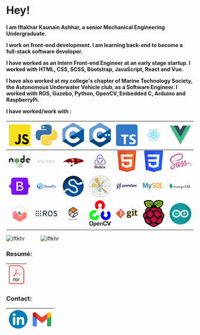 <h1>Hey!</h1>
<h4>
I am Iftakhar Kaunain Ashhar, a senior Mechanical Engineering Undergraduate.

I work on front-end development. I am learning back-end to become a full-stack software developer.

I have worked as an Intern Front-end Engineer at an early stage startup. I worked with HTML, CSS, SCSS, Bootstrap, JavaScript, React and Vue.

I have also worked at my college's chapter of Marine Technology Society, the Autonomous Underwater Vehicle club, as a Software Engineer. I worked with ROS, Gazebo, Python, OpenCV, Embedded C, Arduino and RaspberryPi.

I have worked/work with :

</h4>

|   <img src="./jsicon.svg" alt="JavaScript" title="JavaScript" width="70"/>    |      <img src="./pythonicon.svg" alt="Python" title="Python" width="70"/>      |   <img src="./cicon.svg" alt="C Programming" title="C Programming" width="70"/>   |           <img src="./cppicon.svg" alt="C++" title="C++" width="70"/>            | <img src="./tsicon.svg" alt="TypeScript" title="TypeScript" width="70"/> |   <img src="./reacticon.svg" alt="React.js" title="React.js" width="100"/>    |    <img src="./vueicon.svg" alt="Vue.js" title="Vue.js" width="70"/>     |
| :---------------------------------------------------------------------------: | :----------------------------------------------------------------------------: | :-------------------------------------------------------------------------------: | :------------------------------------------------------------------------------: | :----------------------------------------------------------------------: | :---------------------------------------------------------------------------: | :----------------------------------------------------------------------: |
|     <img src="./nodeicon.svg" alt="Node.js" title="Node.js" width="70"/>      | <img src="./expressicon.png" alt="Express.js" title="Express.js" width="100"/> | <img src="./mongooseicon.png" alt="Mongoose.js" title="Mongoose.js" width="100"/> |     <img src="./reduxicon.png" alt="Redux.js" title="Redux.js" width="100"/>     |      <img src="./htmlicon.svg" alt="HTML" title="HTML" width="70"/>      |          <img src="./cssicon.svg" alt="CSS" title="CSS" width="70"/>          |      <img src="./sassicon.svg" alt="Sass" title="Sass" width="70"/>      |
| <img src="./bootstrapicon.svg" alt="Bootstrap" title="Bootstrap" width="70"/> |       <img src="./numpyicon.svg" alt="NumPy" title="NumPy" width="100"/>       |         <img src="./scipyicon.svg" alt="SciPy" title="SciPy" width="70"/>         | <img src="./matplotlibicon.svg" alt="Matplotlib" title="Matplotlib" width="70"/> |  <img src="./pandasicon.svg" alt="Pandas" title="Pandas" width="100"/>   |      <img src="./mysqlicon.svg" alt="MySQL" title="MySQL" width="100"/>       | <img src="./mongodbicon.svg" alt="MongoDB" title="MongoDB" width="100"/> |
|  <img src="./chartjsicon.svg" alt="Chart.js" title="Chart.js" width="100"/>   |          <img src="./rosicon.svg" alt="ROS" title="ROS" width="100"/>          |       <img src="./gazeboicon.svg" alt="Gazebo" title="Gazebo" width="100"/>       |       <img src="./opencvicon.svg" alt="OpenCV" title="OpenCV" width="70"/>       |       <img src="./giticon.svg" alt="Git" title="Git" width="70"/>        | <img src="./raspiicon.svg" alt="RaspberryPi" title="RaspberryPi" width="70"/> | <img src="./arduinoicon.svg" alt="Arduino" title="Arduino" width="70"/>  |

<img src="https://github-readme-stats.vercel.app/api/top-langs?username=iftkhr&langs_count=10&layout=compact" alt="iftkhr" title="iftkhr" width="400"/>&emsp;&emsp;&emsp;<img src="https://github-readme-stats.vercel.app/api?username=iftkhr&show_icons=true&theme=transparent&line_height=43&include_all_commits=true&count_private=true&custom_title=My%20%Stats" alt="iftkhr" title="iftkhr" width="400"/>

<h3>Resumé:</h3>

| <a href="https://drive.google.com/file/d/1eR57Js7z2v4a_JYKUtfKRionX5s_BXYy" target="_blank"><img src="./resumeicon.svg" alt="Resumé" title="Resumé" height="50"/></a> |
| :-------------------------------------------------------------------------------------------------------------------------------------------------------------------: |

<h3>Contact:</h3>

| <a href="https://www.linkedin.com/in/iftkhr/" target="_blank"><img src="./linkedinicon.svg" alt="Linkedin" title="Linkedin" width="50"/></a> | <a href="mailto:iftakhar.ashhar@gmail.com" target="_blank"><img src="./gmailicon.svg" alt="E-mail" title="E-mail" width="50"/></a> |
| :------------------------------------------------------------------------------------------------------------------------------------------: | :--------------------------------------------------------------------------------------------------------------------------------: |
